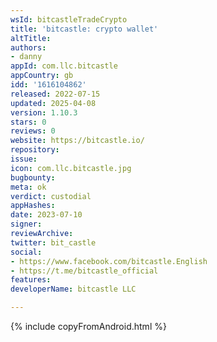 ```yaml
---
wsId: bitcastleTradeCrypto
title: 'bitcastle: crypto wallet'
altTitle: 
authors:
- danny
appId: com.llc.bitcastle
appCountry: gb
idd: '1616104862'
released: 2022-07-15
updated: 2025-04-08
version: 1.10.3
stars: 0
reviews: 0
website: https://bitcastle.io/
repository: 
issue: 
icon: com.llc.bitcastle.jpg
bugbounty: 
meta: ok
verdict: custodial
appHashes: 
date: 2023-07-10
signer: 
reviewArchive: 
twitter: bit_castle
social:
- https://www.facebook.com/bitcastle.English
- https://t.me/bitcastle_official
features: 
developerName: bitcastle LLC

---
```


{% include copyFromAndroid.html %}
